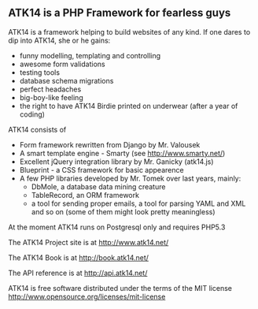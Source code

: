 ATK14 is a PHP Framework for fearless guys
------------------------------------------

ATK14 is a framework helping to build websites of any kind. If one dares to dip into ATK14, she or he gains:

* funny modelling, templating and controlling
* awesome form validations
* testing tools
* database schema migrations
* perfect headaches
* big-boy-like feeling
* the right to have ATK14 Birdie printed on underwear (after a year of coding)

ATK14 consists of

* Form framework rewritten from Django by Mr. Valousek
* A smart template engine - Smarty (see http://www.smarty.net/)
* Excellent jQuery integration library by Mr. Ganicky (atk14.js)
* Blueprint - a CSS framework for basic appearence
* A few PHP libraries developed by Mr. Tomek over last years, mainly:
  * DbMole, a database data mining creature
  * TableRecord, an ORM framework
  * a tool for sending proper emails, a tool for parsing YAML and XML and so on (some of them might look pretty meaningless)

At the moment ATK14 runs on Postgresql only and requires PHP5.3

The ATK14 Project site is at http://www.atk14.net/

The ATK14 Book is at http://book.atk14.net/

The API reference is at http://api.atk14.net/

ATK14 is free software distributed under the terms of the MIT license
http://www.opensource.org/licenses/mit-license
